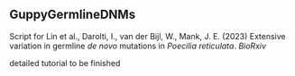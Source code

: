 ## GuppyGermlineDNMs

Script for Lin et al., Darolti, I., van der Bijl, W., Mank, J. E. (2023) Extensive variation in germline *de novo* mutations in *Poecilia reticulata*. *BioRxiv*




detailed tutorial to be finished
